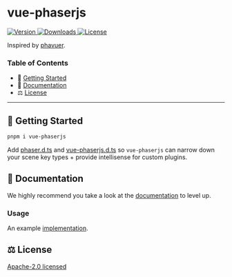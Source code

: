 # vue-phaserjs

<p>
  <a href="https://www.npmjs.com/package/vue-phaserjs">
    <img src="https://img.shields.io/npm/v/vue-phaserjs.svg?style=flat&colorA=18181B&colorB=28CF8D" alt="Version">
  </a>
  <a href="https://www.npmjs.com/package/vue-phaserjs">
    <img src="https://img.shields.io/npm/dm/vue-phaserjs.svg?style=flat&colorA=18181B&colorB=28CF8D" alt="Downloads">
  </a>
  <a href="https://github.com/Esposter/Esposter/blob/main/LICENSE">
    <img src="https://img.shields.io/github/license/vue-phaserjs/vue-phaserjs.svg?style=flat&colorA=18181B&colorB=28CF8D" alt="License">
  </a>
</p>

Inspired by [phavuer](https://github.com/laineus/phavuer).

### Table of Contents

- 🚀 [Getting Started](#getting-started)
- 📖 [Documentation](#documentation)
- ⚖️ [License](#license)

---

## <a name="getting-started">🚀 Getting Started</a>

```bash
pnpm i vue-phaserjs
```

Add [phaser.d.ts](https://github.com/Esposter/Esposter/blob/main/packages/app/types/phaser.d.ts) and [vue-phaserjs.d.ts](https://github.com/Esposter/Esposter/blob/main/packages/app/types/vue-phaser.d.ts) so `vue-phaserjs` can narrow down your scene key types + provide intellisense for custom plugins.

## <a name="documentation">📖 Documentation</a>

We highly recommend you take a look at the [documentation](https://esposter.com/docs/modules/vue_phaserjs.html) to level up.

### Usage

An example [implementation](https://github.com/Esposter/Esposter/blob/main/packages/app/pages/dungeons.vue).

## <a name="license">⚖️ License</a>

[Apache-2.0 licensed](https://github.com/Esposter/Esposter/blob/main/LICENSE)
